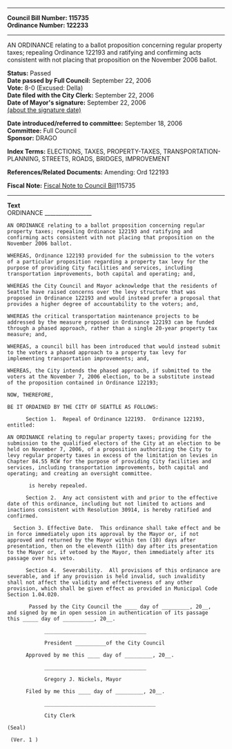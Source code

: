 * * * * *  
  
**Council Bill Number: [](#h0)[](#h2)115735**   
**Ordinance Number: 122233**  
  
* * * * *  
  
AN ORDINANCE relating to a ballot proposition concerning regular property taxes; repealing Ordinance 122193 and ratifying and confirming acts consistent with not placing that proposition on the November 2006 ballot.  
  
**Status:** Passed   
**Date passed by Full Council:** September 22, 2006   
**Vote:** 8-0 (Excused: Della)   
**Date filed with the City Clerk:** September 22, 2006   
**Date of Mayor's signature:** September 22, 2006   
[(about the signature date)](/~public/approvaldate.htm)   
  
  
**Date introduced/referred to committee:** September 18, 2006   
**Committee:** Full Council   
**Sponsor:** DRAGO   
  
**Index Terms:** ELECTIONS, TAXES, PROPERTY-TAXES, TRANSPORTATION-PLANNING, STREETS, ROADS, BRIDGES, IMPROVEMENT  
  
**References/Related Documents:** Amending: Ord 122193  
  
**Fiscal Note:** [Fiscal Note to Council Bill](http://clerk.seattle.gov/~public/fnote/115735.htm)[](#h1)[](#h3)115735  
  
* * * * *  
  
**Text**  
    ORDINANCE _________________  
  
    AN ORDINANCE relating to a ballot proposition concerning regular  
    property taxes; repealing Ordinance 122193 and ratifying and  
    confirming acts consistent with not placing that proposition on the  
    November 2006 ballot.  
  
    WHEREAS, Ordinance 122193 provided for the submission to the voters  
    of a particular proposition regarding a property tax levy for the  
    purpose of providing City facilities and services, including  
    transportation improvements, both capital and operating; and,  
  
    WHEREAS the City Council and Mayor acknowledge that the residents of  
    Seattle have raised concerns over the levy structure that was  
    proposed in Ordinance 122193 and would instead prefer a proposal that  
    provides a higher degree of accountability to the voters; and,  
  
    WHEREAS the critical transportation maintenance projects to be  
    addressed by the measure proposed in Ordinance 122193 can be funded  
    through a phased approach, rather than a single 20-year property tax  
    measure; and,  
  
    WHEREAS, a council bill has been introduced that would instead submit  
    to the voters a phased approach to a property tax levy for  
    implementing transportation improvements; and,  
  
    WHEREAS, the City intends the phased approach, if submitted to the  
    voters at the November 7, 2006 election, to be a substitute instead  
    of the proposition contained in Ordinance 122193;  
  
    NOW, THEREFORE,  
  
    BE IT ORDAINED BY THE CITY OF SEATTLE AS FOLLOWS:  
  
          Section 1.  Repeal of Ordinance 122193.  Ordinance 122193,  
    entitled:  
  
    AN ORDINANCE relating to regular property taxes; providing for the  
    submission to the qualified electors of the City at an election to be  
    held on November 7, 2006, of a proposition authorizing the City to  
    levy regular property taxes in excess of the limitation on levies in  
    Chapter 84.55 RCW for the purpose of providing City facilities and  
    services, including transportation improvements, both capital and  
    operating; and creating an oversight committee.  
  
           is hereby repealed.  
  
          Section 2.  Any act consistent with and prior to the effective  
    date of this ordinance, including but not limited to actions and  
    inactions consistent with Resolution 30914, is hereby ratified and  
    confirmed.  
  
      Section 3. Effective Date.  This ordinance shall take effect and be  
    in force immediately upon its approval by the Mayor or, if not  
    approved and returned by the Mayor within ten (10) days after  
    presentation, then on the eleventh (11th) day after its presentation  
    to the Mayor or, if vetoed by the Mayor, then immediately after its  
    passage over his veto.  
  
          Section 4.  Severability.  All provisions of this ordinance are  
    severable, and if any provision is held invalid, such invalidity  
    shall not affect the validity and effectiveness of any other  
    provision, which shall be given effect as provided in Municipal Code  
    Section 1.04.020.  
  
           Passed by the City Council the ____ day of _________, 20__,  
    and signed by me in open session in authentication of its passage  
    this _____ day of __________, 20__.  
  
                _________________________________  
  
                President __________of the City Council  
  
          Approved by me this ____ day of _________, 20__.  
  
                _________________________________  
  
                Gregory J. Nickels, Mayor  
  
          Filed by me this ____ day of _________, 20__.  
  
                ____________________________________  
  
                City Clerk  
  
    (Seal)  
  
     (Ver. 1 )  

